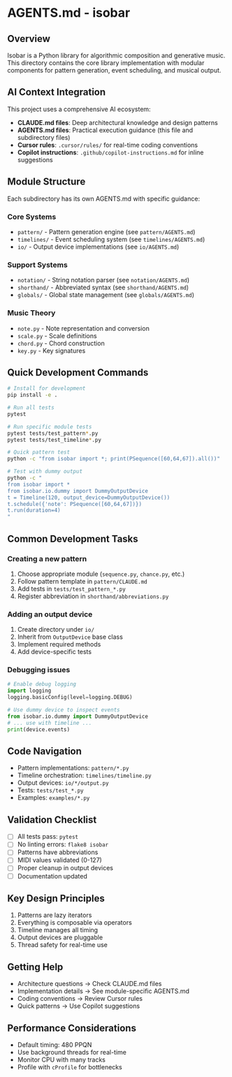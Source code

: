 # AGENTS.md - isobar

## Overview
Isobar is a Python library for algorithmic composition and generative music. This directory contains the core library implementation with modular components for pattern generation, event scheduling, and musical output.

## AI Context Integration
This project uses a comprehensive AI ecosystem:
- **CLAUDE.md files**: Deep architectural knowledge and design patterns
- **AGENTS.md files**: Practical execution guidance (this file and subdirectory files)
- **Cursor rules**: `.cursor/rules/` for real-time coding conventions
- **Copilot instructions**: `.github/copilot-instructions.md` for inline suggestions

## Module Structure
Each subdirectory has its own AGENTS.md with specific guidance:

### Core Systems
- `pattern/` - Pattern generation engine (see `pattern/AGENTS.md`)
- `timelines/` - Event scheduling system (see `timelines/AGENTS.md`)
- `io/` - Output device implementations (see `io/AGENTS.md`)

### Support Systems
- `notation/` - String notation parser (see `notation/AGENTS.md`)
- `shorthand/` - Abbreviated syntax (see `shorthand/AGENTS.md`)
- `globals/` - Global state management (see `globals/AGENTS.md`)

### Music Theory
- `note.py` - Note representation and conversion
- `scale.py` - Scale definitions
- `chord.py` - Chord construction
- `key.py` - Key signatures

## Quick Development Commands
```bash
# Install for development
pip install -e .

# Run all tests
pytest

# Run specific module tests
pytest tests/test_pattern*.py
pytest tests/test_timeline*.py

# Quick pattern test
python -c "from isobar import *; print(PSequence([60,64,67]).all())"

# Test with dummy output
python -c "
from isobar import *
from isobar.io.dummy import DummyOutputDevice
t = Timeline(120, output_device=DummyOutputDevice())
t.schedule({'note': PSequence([60,64,67])})
t.run(duration=4)
"
```

## Common Development Tasks

### Creating a new pattern
1. Choose appropriate module (`sequence.py`, `chance.py`, etc.)
2. Follow pattern template in `pattern/CLAUDE.md`
3. Add tests in `tests/test_pattern_*.py`
4. Register abbreviation in `shorthand/abbreviations.py`

### Adding an output device
1. Create directory under `io/`
2. Inherit from `OutputDevice` base class
3. Implement required methods
4. Add device-specific tests

### Debugging issues
```python
# Enable debug logging
import logging
logging.basicConfig(level=logging.DEBUG)

# Use dummy device to inspect events
from isobar.io.dummy import DummyOutputDevice
# ... use with timeline ...
print(device.events)
```

## Code Navigation
- Pattern implementations: `pattern/*.py`
- Timeline orchestration: `timelines/timeline.py`
- Output devices: `io/*/output.py`
- Tests: `tests/test_*.py`
- Examples: `examples/*.py`

## Validation Checklist
- [ ] All tests pass: `pytest`
- [ ] No linting errors: `flake8 isobar`
- [ ] Patterns have abbreviations
- [ ] MIDI values validated (0-127)
- [ ] Proper cleanup in output devices
- [ ] Documentation updated

## Key Design Principles
1. Patterns are lazy iterators
2. Everything is composable via operators
3. Timeline manages all timing
4. Output devices are pluggable
5. Thread safety for real-time use

## Getting Help
- Architecture questions → Check CLAUDE.md files
- Implementation details → See module-specific AGENTS.md
- Coding conventions → Review Cursor rules
- Quick patterns → Use Copilot suggestions

## Performance Considerations
- Default timing: 480 PPQN
- Use background threads for real-time
- Monitor CPU with many tracks
- Profile with `cProfile` for bottlenecks
